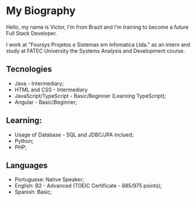 # My Biography

Hello, my name is Victor, I'm from Brazil and I'm training to become a future Full Stack Developer.

I work at "Foursys Projetos e Sistemas em Infomatica Ltda." as an intern and study at FATEC University the Systems Analysis and Development course.

## Tecnologies

+ Java - Intermediary;
+ HTML and CSS - Intermediary
+ JavaScript/TypeScript - Basic/Beginner (Learning TypeScript);
+ Angular - Basic/Beginner;

## Learning:
  
+ Usage of Database - SQL and JDBC/JPA inclued;
+ Python;
+ PHP;

## Languages

+ Portuguese: Native Speaker;
+ English: B2 - Advanced (TOEIC Certificate - 885/975 points);
+ Spanish: Basic;
